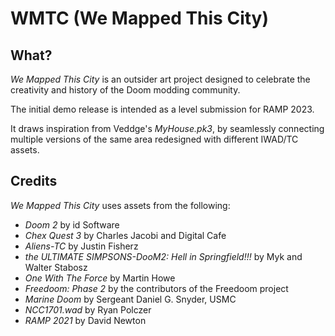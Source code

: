 # WMTC (We Mapped This City)

## What?

_We Mapped This City_ is an outsider art project designed to celebrate the creativity and history of the Doom modding community.

The initial demo release is intended as a level submission for RAMP 2023.

It draws inspiration from Veddge's _MyHouse.pk3_, by seamlessly connecting multiple versions of the same area redesigned with different IWAD/TC assets.

## Credits

_We Mapped This City_ uses assets from the following:

- _Doom 2_ by id Software
- _Chex Quest 3_ by Charles Jacobi and Digital Cafe
- _Aliens-TC_ by Justin Fisherz
- _the ULTIMATE SIMPSONS-DooM2: Hell in Springfield!!!_ by Myk and Walter Stabosz
- _One With The Force_ by Martin Howe
- _Freedoom: Phase 2_ by the contributors of the Freedoom project
- _Marine Doom_ by Sergeant Daniel G. Snyder, USMC
- _NCC1701.wad_ by Ryan Polczer
- _RAMP 2021_ by David Newton